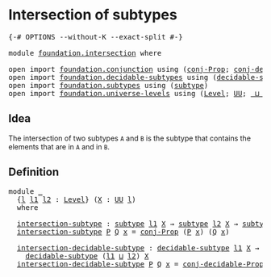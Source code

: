 # Intersection of subtypes

<pre class="Agda"><a id="37" class="Symbol">{-#</a> <a id="41" class="Keyword">OPTIONS</a> <a id="49" class="Pragma">--without-K</a> <a id="61" class="Pragma">--exact-split</a> <a id="75" class="Symbol">#-}</a>

<a id="80" class="Keyword">module</a> <a id="87" href="foundation.intersection.html" class="Module">foundation.intersection</a> <a id="111" class="Keyword">where</a>

<a id="118" class="Keyword">open</a> <a id="123" class="Keyword">import</a> <a id="130" href="foundation.conjunction.html" class="Module">foundation.conjunction</a> <a id="153" class="Keyword">using</a> <a id="159" class="Symbol">(</a><a id="160" href="foundation.conjunction.html#693" class="Function">conj-Prop</a><a id="169" class="Symbol">;</a> <a id="171" href="foundation.conjunction.html#1031" class="Function">conj-decidable-Prop</a><a id="190" class="Symbol">)</a>
<a id="192" class="Keyword">open</a> <a id="197" class="Keyword">import</a> <a id="204" href="foundation.decidable-subtypes.html" class="Module">foundation.decidable-subtypes</a> <a id="234" class="Keyword">using</a> <a id="240" class="Symbol">(</a><a id="241" href="foundation.decidable-subtypes.html#1705" class="Function">decidable-subtype</a><a id="258" class="Symbol">)</a>
<a id="260" class="Keyword">open</a> <a id="265" class="Keyword">import</a> <a id="272" href="foundation.subtypes.html" class="Module">foundation.subtypes</a> <a id="292" class="Keyword">using</a> <a id="298" class="Symbol">(</a><a id="299" href="foundation-core.subtypes.html#2211" class="Function">subtype</a><a id="306" class="Symbol">)</a>
<a id="308" class="Keyword">open</a> <a id="313" class="Keyword">import</a> <a id="320" href="foundation.universe-levels.html" class="Module">foundation.universe-levels</a> <a id="347" class="Keyword">using</a> <a id="353" class="Symbol">(</a><a id="354" href="Agda.Primitive.html#597" class="Postulate">Level</a><a id="359" class="Symbol">;</a> <a id="361" href="foundation-core.universe-levels.html#235" class="Primitive">UU</a><a id="363" class="Symbol">;</a> <a id="365" href="Agda.Primitive.html#810" class="Primitive Operator">_⊔_</a><a id="368" class="Symbol">)</a>
</pre>
## Idea

The intersection of two subtypes `A` and `B` is the subtype that contains the elements that are in `A` and in `B`.

## Definition

<pre class="Agda"><a id="523" class="Keyword">module</a> <a id="530" href="foundation.intersection.html#530" class="Module">_</a>
  <a id="534" class="Symbol">{</a><a id="535" href="foundation.intersection.html#535" class="Bound">l</a> <a id="537" href="foundation.intersection.html#537" class="Bound">l1</a> <a id="540" href="foundation.intersection.html#540" class="Bound">l2</a> <a id="543" class="Symbol">:</a> <a id="545" href="Agda.Primitive.html#597" class="Postulate">Level</a><a id="550" class="Symbol">}</a> <a id="552" class="Symbol">(</a><a id="553" href="foundation.intersection.html#553" class="Bound">X</a> <a id="555" class="Symbol">:</a> <a id="557" href="foundation-core.universe-levels.html#235" class="Primitive">UU</a> <a id="560" href="foundation.intersection.html#535" class="Bound">l</a><a id="561" class="Symbol">)</a>
  <a id="565" class="Keyword">where</a>

  <a id="574" href="foundation.intersection.html#574" class="Function">intersection-subtype</a> <a id="595" class="Symbol">:</a> <a id="597" href="foundation-core.subtypes.html#2211" class="Function">subtype</a> <a id="605" href="foundation.intersection.html#537" class="Bound">l1</a> <a id="608" href="foundation.intersection.html#553" class="Bound">X</a> <a id="610" class="Symbol">→</a> <a id="612" href="foundation-core.subtypes.html#2211" class="Function">subtype</a> <a id="620" href="foundation.intersection.html#540" class="Bound">l2</a> <a id="623" href="foundation.intersection.html#553" class="Bound">X</a> <a id="625" class="Symbol">→</a> <a id="627" href="foundation-core.subtypes.html#2211" class="Function">subtype</a> <a id="635" class="Symbol">(</a><a id="636" href="foundation.intersection.html#537" class="Bound">l1</a> <a id="639" href="Agda.Primitive.html#810" class="Primitive Operator">⊔</a> <a id="641" href="foundation.intersection.html#540" class="Bound">l2</a><a id="643" class="Symbol">)</a> <a id="645" href="foundation.intersection.html#553" class="Bound">X</a>
  <a id="649" href="foundation.intersection.html#574" class="Function">intersection-subtype</a> <a id="670" href="foundation.intersection.html#670" class="Bound">P</a> <a id="672" href="foundation.intersection.html#672" class="Bound">Q</a> <a id="674" href="foundation.intersection.html#674" class="Bound">x</a> <a id="676" class="Symbol">=</a> <a id="678" href="foundation.conjunction.html#693" class="Function">conj-Prop</a> <a id="688" class="Symbol">(</a><a id="689" href="foundation.intersection.html#670" class="Bound">P</a> <a id="691" href="foundation.intersection.html#674" class="Bound">x</a><a id="692" class="Symbol">)</a> <a id="694" class="Symbol">(</a><a id="695" href="foundation.intersection.html#672" class="Bound">Q</a> <a id="697" href="foundation.intersection.html#674" class="Bound">x</a><a id="698" class="Symbol">)</a>

  <a id="703" href="foundation.intersection.html#703" class="Function">intersection-decidable-subtype</a> <a id="734" class="Symbol">:</a> <a id="736" href="foundation.decidable-subtypes.html#1705" class="Function">decidable-subtype</a> <a id="754" href="foundation.intersection.html#537" class="Bound">l1</a> <a id="757" href="foundation.intersection.html#553" class="Bound">X</a> <a id="759" class="Symbol">→</a> <a id="761" href="foundation.decidable-subtypes.html#1705" class="Function">decidable-subtype</a> <a id="779" href="foundation.intersection.html#540" class="Bound">l2</a> <a id="782" href="foundation.intersection.html#553" class="Bound">X</a> <a id="784" class="Symbol">→</a>
    <a id="790" href="foundation.decidable-subtypes.html#1705" class="Function">decidable-subtype</a> <a id="808" class="Symbol">(</a><a id="809" href="foundation.intersection.html#537" class="Bound">l1</a> <a id="812" href="Agda.Primitive.html#810" class="Primitive Operator">⊔</a> <a id="814" href="foundation.intersection.html#540" class="Bound">l2</a><a id="816" class="Symbol">)</a> <a id="818" href="foundation.intersection.html#553" class="Bound">X</a>
  <a id="822" href="foundation.intersection.html#703" class="Function">intersection-decidable-subtype</a> <a id="853" href="foundation.intersection.html#853" class="Bound">P</a> <a id="855" href="foundation.intersection.html#855" class="Bound">Q</a> <a id="857" href="foundation.intersection.html#857" class="Bound">x</a> <a id="859" class="Symbol">=</a> <a id="861" href="foundation.conjunction.html#1031" class="Function">conj-decidable-Prop</a> <a id="881" class="Symbol">(</a><a id="882" href="foundation.intersection.html#853" class="Bound">P</a> <a id="884" href="foundation.intersection.html#857" class="Bound">x</a><a id="885" class="Symbol">)</a> <a id="887" class="Symbol">(</a><a id="888" href="foundation.intersection.html#855" class="Bound">Q</a> <a id="890" href="foundation.intersection.html#857" class="Bound">x</a><a id="891" class="Symbol">)</a>
</pre>